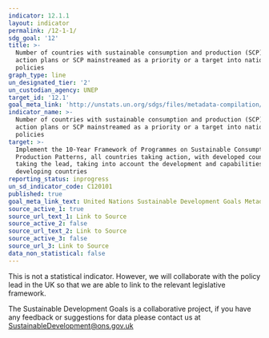 ```yaml
---
indicator: 12.1.1
layout: indicator
permalink: /12-1-1/
sdg_goal: '12'
title: >-
  Number of countries with sustainable consumption and production (SCP) national
  action plans or SCP mainstreamed as a priority or a target into national
  policies
graph_type: line
un_designated_tier: '2'
un_custodian_agency: UNEP
target_id: '12.1'
goal_meta_link: 'http://unstats.un.org/sdgs/files/metadata-compilation/Metadata-Goal-12.pdf'
indicator_name: >-
  Number of countries with sustainable consumption and production (SCP) national
  action plans or SCP mainstreamed as a priority or a target into national
  policies
target: >-
  Implement the 10-Year Framework of Programmes on Sustainable Consumption and
  Production Patterns, all countries taking action, with developed countries
  taking the lead, taking into account the development and capabilities of
  developing countries
reporting_status: inprogress
un_sd_indicator_code: C120101
published: true
goal_meta_link_text: United Nations Sustainable Development Goals Metadata (pdf 782kB)
source_active_1: true
source_url_text_1: Link to Source
source_active_2: false
source_url_text_2: Link to Source
source_active_3: false
source_url_3: Link to Source
data_non_statistical: false
---
```


This is not a statistical indicator. However, we will collaborate with the policy lead in the UK so that we are able to link to the relevant legislative framework.

The Sustainable Development Goals is a collaborative project, if you have any feedback or suggestions for data please contact us at <SustainableDevelopment@ons.gov.uk>
